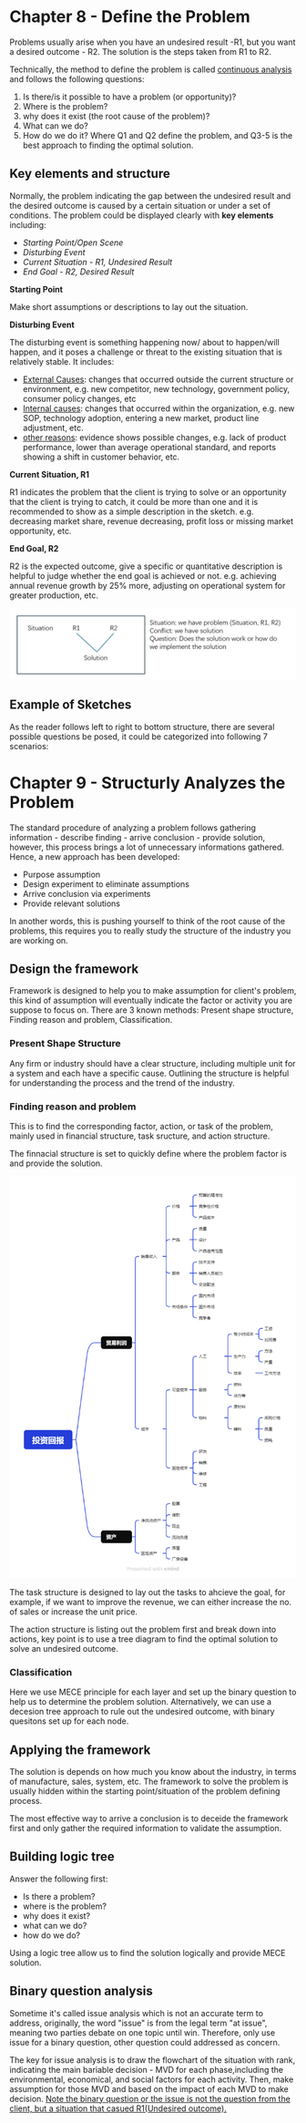 # Chapter 8 - Define the Problem

Problems usually arise when you have an undesired result -R1, but you want a desired outcome - R2. The solution is the steps taken from R1 to R2.

Technically, the method to define the problem is called <ins>continuous analysis</ins> and follows the following questions:
1. Is there/is it possible to have a problem (or opportunity)?
2. Where is the problem?
3. why does it exist (the root cause of the problem)?
4. What can we do?
5. How do we do it?
Where Q1 and Q2 define the problem, and Q3-5 is the best approach to finding the optimal solution.

## Key elements and structure

Normally, the problem indicating the gap between the undesired result and the desired outcome is caused by a certain situation or under a set of conditions.
The problem could be displayed clearly with **key elements** including:
- *Starting Point/Open Scene*
- *Disturbing Event*
- *Current Situation - R1, Undesired Result*
- *End Goal - R2, Desired Result*

**Starting Point** 

Make short assumptions or descriptions to lay out the situation.

**Disturbing Event**

The disturbing event is something happening now/ about to happen/will happen, and it poses a challenge or threat to the existing situation that is relatively stable. It includes:
- <ins>External Causes</ins>: changes that occurred outside the current structure or environment, e.g. new competitor, new technology, government policy, consumer policy changes, etc
- <ins>Internal causes</ins>: changes that occurred within the organization, e.g. new SOP, technology adoption, entering a new market, product line adjustment, etc.
- <ins>other reasons</ins>: evidence shows possible changes, e.g. lack of product performance, lower than average operational standard, and reports showing a shift in customer behavior, etc.

**Current Situation, R1**

R1 indicates the problem that the client is trying to solve or an opportunity that the client is trying to catch, it could be more than one and it is recommended to show as a simple description in the sketch. e.g. decreasing market share, revenue decreasing, profit loss or missing market opportunity, etc.

**End Goal, R2**

R2 is the expected outcome, give a specific or quantitative description is helpful to judge whether the end goal is achieved or not. e.g. achieving annual revenue growth by 25% more, adjusting on operational system for greater production, etc.

![defineingtheproblem](/assets/images/DefiningTheProblem-1.png)


## Example of Sketches
As the reader follows left to right to bottom structure, there are several possible questions be posed, it could be categorized into following 7 scenarios:



# Chapter 9 - Structurly Analyzes the Problem

The standard procedure of analyzing a problem follows gathering information - describe finding - arrive conclusion - provide solution, however, this process brings a lot of unnecessary informations gathered. Hence, a new approach has been developed:

- Purpose assumption
- Design experiment to eliminate assumptions
- Arrive conclusion via experiments
- Provide relevant solutions

In another words, this is pushing yourself to think of the root cause of the problems, this requires you to really study the structure of the industry you are working on.

## Design the framework

Framework is designed to help you to make assumption for client's problem, this kind of assumption will eventually indicate the factor or activity you are suppose to focus on. There are 3 known methods: Present shape structure, Finding reason and problem, Classification.

### Present Shape Structure

Any firm or industry should have a clear structure, including multiple unit for a system and each have a specific cause. Outlining the structure is helpful for understanding the process and the trend of the industry.

### Finding reason and problem

This is to find the corresponding factor, action, or task of the problem, mainly used in financial structure, task sructure, and action structure.

The finnacial structure is set to quickly define where the problem factor is and provide the solution.

![defineingtheproblem](/assets/images/投资回报.png)

The task structure is designed to lay out the tasks to ahcieve the goal, for example, if we want to improve the revenue, we can either increase the no. of sales or increase the unit price.

The action structure is listing out the problem first and break down into actions, key point is to use a tree diagram to find the optimal solution to solve an undesired outcome.

### Classification

Here we use MECE principle for each layer and set up the binary question to help us to determine the problem solution. Alternatively, we can use a decesion tree approach to rule out the undesired outcome, with binary quesitons set up for each node. 

## Applying the framework

The solution is depends on how much you know about the industry, in terms of manufacture, sales, system, etc. The framework to solve the problem is usually hidden within the starting point/situation of the problem defining process. 

The most effective way to arrive a conclusion is to deceide the framework first and only gather the required information to validate the assumption.

## Building logic tree

Answer the following first:
- Is there a problem?
- where is the problem?
- why does it exist?
- what can we do?
- how do we do?

Using a logic tree allow us to find the solution logically and provide MECE solution.

## Binary question analysis 

Sometime it's called issue analysis which is not an accurate term to address, originally, the word "issue" is from the legal term "at issue", meaning two parties debate on one topic until win. Therefore, only use issue for a binary question, other question could addressed as concern. 

The key for issue analysis is to draw the flowchart of the situation with rank, indicating the main bariable decision - MVD for each phase,including the environmental, economical, and social factors for each activity. Then, make assumption for those MVD and based on the impact of each MVD to make decision. <ins>Note the binary question or the issue is not the question from the client, but a situation that casued R1(Undesired outcome).</ins>

